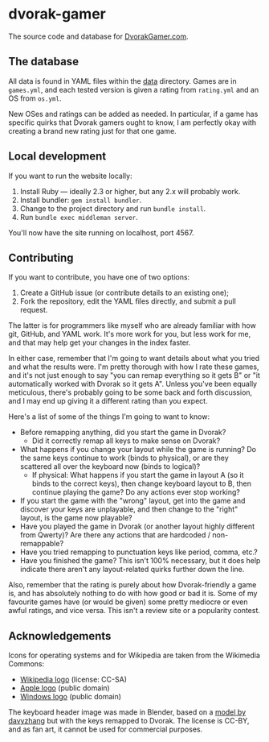 # dvorak-gamer

The source code and database for <a href="https://dvorakgamer.com" target="_blank">DvorakGamer.com</a>.

## The database

All data is found in YAML files within the [data](data) directory.  Games are in `games.yml`, and each tested version is given a rating from `rating.yml` and an OS from `os.yml`.

New OSes and ratings can be added as needed.  In particular, if a game has specific quirks that Dvorak gamers ought to know, I am perfectly okay with creating a brand new rating just for that one game.

## Local development

If you want to run the website locally:

1. Install Ruby — ideally 2.3 or higher, but any 2.x will probably work.
2. Install bundler: `gem install bundler`.
3. Change to the project directory and run `bundle install`.
4. Run `bundle exec middleman server`.

You'll now have the site running on localhost, port 4567.

## Contributing

If you want to contribute, you have one of two options:

1. Create a GitHub issue (or contribute details to an existing one);
2. Fork the repository, edit the YAML files directly, and submit a pull request.

The latter is for programmers like myself who are already familiar with how git, GitHub, and YAML work.  It's more work for you, but less work for me, and that may help get your changes in the index faster.

In either case, remember that I'm going to want details about what you tried and what the results were.  I'm pretty thorough with how I rate these games, and it's not just enough to say "you can remap everything so it gets B" or "it automatically worked with Dvorak so it gets A".  Unless you've been equally meticulous, there's probably going to be some back and forth discussion, and I may end up giving it a different rating than you expect.

Here's a list of some of the things I'm going to want to know:

* Before remapping anything, did you start the game in Dvorak?
  * Did it correctly remap all keys to make sense on Dvorak?
* What happens if you change your layout while the game is running?  Do the same keys continue to work (binds to physical), or are they scattered all over the keyboard now (binds to logical)?
  * If physical: What happens if you start the game in layout A (so it binds to the correct keys), then change keyboard layout to B, then continue playing the game?  Do any actions ever stop working?
* If you start the game with the "wrong" layout, get into the game and discover your keys are unplayable, and then change to the "right" layout, is the game now playable?
* Have you played the game in Dvorak (or another layout highly different from Qwerty)?  Are there any actions that are hardcoded / non-remappable?
* Have you tried remapping to punctuation keys like period, comma, etc.?
* Have you finished the game?  This isn't 100% necessary, but it does help indicate there aren't any layout-related quirks further down the line.

Also, remember that the rating is purely about how Dvorak-friendly a game is, and has absolutely nothing to do with how good or bad it is.  Some of my favourite games have (or would be given) some pretty mediocre or even awful ratings, and vice versa.  This isn't a review site or a popularity contest.

## Acknowledgements

Icons for operating systems and for Wikipedia are taken from the Wikimedia Commons:

* [Wikipedia logo](https://commons.wikimedia.org/wiki/File:Wikipedia-logo-v2.svg) (license: CC-SA)
* [Apple logo](https://commons.wikimedia.org/wiki/File:Apple_logo_black.svg) (public domain)
* [Windows logo](https://commons.wikimedia.org/wiki/File:Windows_logo_-_2012.svg) (public domain)

The keyboard header image was made in Blender, based on a [model by davyzhang](https://www.blendswap.com/blends/view/42899) but with the keys remapped to Dvorak.  The license is CC-BY, and as fan art, it cannot be used for commercial purposes.
